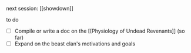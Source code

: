 next session: [[showdown]]

to do
- [ ] Compile or write a doc on the [[Physiology of Undead Revenants]] (so far)
- [ ] Expand on the beast clan's motivations and goals